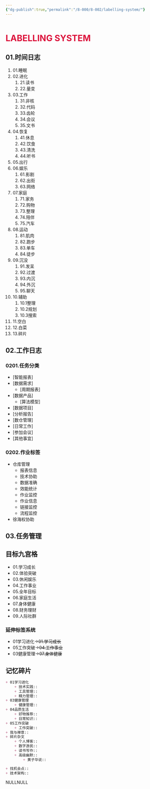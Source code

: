 ```yaml
---
{"dg-publish":true,"permalink":"/8-000/8-002/labelling-system/"}
---
```



```toc
```

# <font color=#DC143C>LABELLING SYSTEM</font>

## 01.时间日志
1. 01.睡眠
2. 02.进化
    1. 21.读书
    2. 22.量变
3. 03.工作
    1. 31.非核
    2. 32.代码
    3. 33.齿轮
    4. 34.会议
    5. 35.文书
4. 04.恢复
    1. 41.休息
    2. 42.饮食
    3. 43.清洗
    4. 44.听书
5. 05.出行
6. 06.娱乐
    1. 61.影剧
    2. 62.出街
    3. 63.网络
7. 07.家庭
    1. 71.家务
    2. 72.购物
    3. 73.整理
    4. 74.陪伴
    5. 75.汽车
8. 08.运动
    1. 81.肌肉
    2. 82.跑步
    3. 83.单车
    4. 84.徒步
9. 09.沉没
    1. 91.发呆
    2. 92.过渡
    3. 93.内沉
    4. 94.外沉
    5. 95.聊天
10. 10.辅助
    1. 10.1整理
    2. 10.2规划
    3. 10.3搜索
11. 11.空白
12. 12.白菜
13. 13.碎片

## 02.工作日志
### 0201.任务分类
+ [智能报表]
+ [数据需求]
    + [周期报表]
+ [数据产品]
    + [算法模型]
+ [数据项目]
+ [分析报告]
+ [数仓管理]
+ [日常工作]
+ [参加会议]
+ [其他事宜]

### 0202.作业标签
+ 仓库管理
    + 报表信息
    + 技术协助
    + 数据准确
    + 效能统计
    + 作业监控
    + 作业信息
    + 链接监控
    + 流程监控
+ 徐海权协助

## 03.任务管理

## 目标九宫格
+ 01.学习成长
+ 02.体验突破
+ 03.休闲娱乐
+ 04.工作事业
+ 05.全年目标
+ 06.家庭生活
+ 07.身体健康
+ 08.财务理财
+ 09.人际社群

### 延伸标签系统
+ 01学习进化→~~01.学习成长~~
+ 05工作突破→~~04.工作事业~~
+ 03健康管理→~~07.身体健康~~

## 记忆碎片
```markdown
+ 01学习进化
    + 技术实践::
    + 工具管理::
    + 精力管理::
+ 03健康管理
    + 健康管理::
+ 04品质生活
    + 好物推荐::
    + 日常知识::
+ 05工作突破
    + 工作突破::
+ 我与禅意::
+ 碎片杂文
    + 个人博客::
    + 数字游民::
    + 读书写作::
    + 高级幽默::
        + 黄子华说::
```

```markdown
+ 找机会点::
+ 技术架构::
```



NULLNULL























